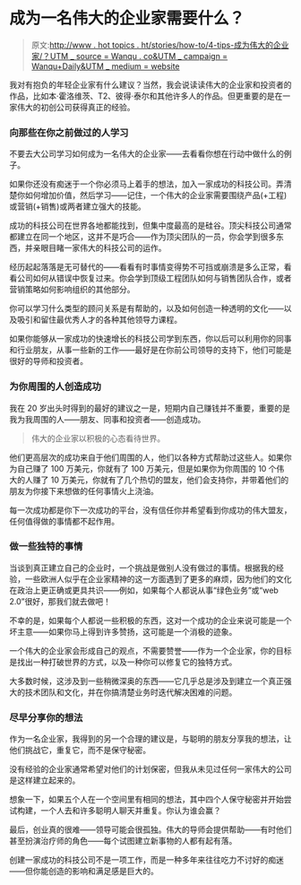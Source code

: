 # 成为一名伟大的企业家需要什么？

> 原文:[http://www . hot topics . ht/stories/how-to/4-tips-成为伟大的企业家/？UTM _ source = Wanqu . co&UTM _ campaign = Wanqu+Daily&UTM _ medium = website](http://www.hottopics.ht/stories/how-to/4-tips-becoming-great-entrepreneur/?utm_source=wanqu.co&utm_campaign=Wanqu+Daily&utm_medium=website)

我对有抱负的年轻企业家有什么建议？当然，我会说读读伟大的企业家和投资者的作品，比如本·霍洛维茨、T2、彼得·泰尔和其他许多人的作品。但更重要的是在一家伟大的初创公司获得真正的经验。

### 向那些在你之前做过的人学习

不要去大公司学习如何成为一名伟大的企业家——去看看你想在行动中做什么的例子。

如果你还没有痴迷于一个你必须马上着手的想法，加入一家成功的科技公司。弄清楚你如何增加价值，然后学习——记住，一个伟大的企业家需要围绕产品(+工程)或营销(+销售)或两者建立强大的技能。

成功的科技公司在世界各地都能找到，但集中度最高的是硅谷。顶尖科技公司通常都建立在同一个地区，这并不是巧合——作为顶尖团队的一员，你会学到很多东西，并亲眼目睹一家伟大的科技公司的运作。

经历起起落落是无可替代的——看看有时事情变得势不可挡或崩溃是多么正常，看看公司如何从错误中恢复过来。你会学到顶级工程团队如何与销售团队合作，或者营销策略如何影响组织的其他部分。

你可以学习什么类型的顾问关系是有帮助的，以及如何创造一种透明的文化——以及吸引和留住最优秀人才的各种其他领导力课程。

如果你能够从一家成功的快速增长的科技公司学到东西，你以后可以利用你的同事和行业朋友，从事一些新的工作——最好是在你前公司领导的支持下，他们可能是很好的导师和投资者。

### 为你周围的人创造成功

我在 20 岁出头时得到的最好的建议之一是，短期内自己赚钱并不重要，重要的是我为我周围的人——朋友、同事和投资者——创造成功。

> 伟大的企业家以积极的心态看待世界。

他们更高层次的成功来自于他们周围的人，他们以各种方式帮助过这些人。如果你为自己赚了 100 万美元，你就有了 100 万美元，但是如果你为你周围的 10 个伟大的人赚了 10 万美元，你就有了几个热切的盟友，他们会支持你，并带着他们的朋友为你接下来想做的任何事情火上浇油。

每一次成功都是你下一次成功的平台，没有信任你并希望看到你成功的伟大盟友，任何值得做的事情都不起作用。

### 做一些独特的事情

当谈到真正建立自己的企业时，一个挑战是做别人没有做过的事情。根据我的经验，一些欧洲人似乎在企业家精神的这一方面遇到了更多的麻烦，因为他们的文化在政治上更正确或更具共识——例如，如果每个人都说从事“绿色业务”或“web 2.0”很好，那我们就去做吧！

不幸的是，如果每个人都说一些积极的东西，这对一个成功的企业来说可能是一个坏主意——如果你马上得到许多赞扬，这可能是一个消极的迹象。

一个伟大的企业家会形成自己的观点，不需要赞誉——作为一个企业家，你的目标是找出一种打破世界的方式，以及一种你可以修复它的独特方式。

大多数时候，这涉及到一些稍微深奥的东西——它几乎总是涉及到建立一个真正强大的技术团队和文化，并在你搞清楚业务时迭代解决困难的问题。

### 尽早分享你的想法

作为一名企业家，我得到的另一个合理的建议是，与聪明的朋友分享我的想法，让他们挑战它，重复它，而不是保守秘密。

没有经验的企业家通常希望对他们的计划保密，但我从未见过任何一家伟大的公司是这样建立起来的。

想象一下，如果五个人在一个空间里有相同的想法，其中四个人保守秘密并开始尝试构建，一个人去和许多聪明人聊天并重复。你认为谁会赢？

最后，创业真的很难——领导可能会很孤独。伟大的导师会提供帮助——有时他们甚至扮演治疗师的角色——每个试图建立新事物的人都有起有落。

创建一家成功的科技公司不是一项工作，而是一种多年来往往吃力不讨好的痴迷——但你能创造的影响和满足感是巨大的。